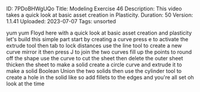 ID: 7PDoBHWgUQo
Title: Modeling Exercise 46
Description: This video takes a quick look at basic asset creation in Plasticity.
Duration: 50
Version: 1.1.41
Uploaded: 2023-07-07
Tags: unsorted

yum yum Floyd here with a quick look at
basic asset creation and plasticity
let's build this simple part start by
creating a curve press e to activate the
extrude tool then tab to lock distances
use the line tool to create a new curve
mirror it then press J to join the two
curves fill up the points to round off
the shape use the curve to cut the sheet
then delete the outer sheet thicken the
sheet to make a solid
create a circle curve and extrude it to
make a solid Boolean Union the two
solids then use the cylinder tool to
create a hole in the solid like so
add fillets to the edges
and you're all set
oh look at the time
